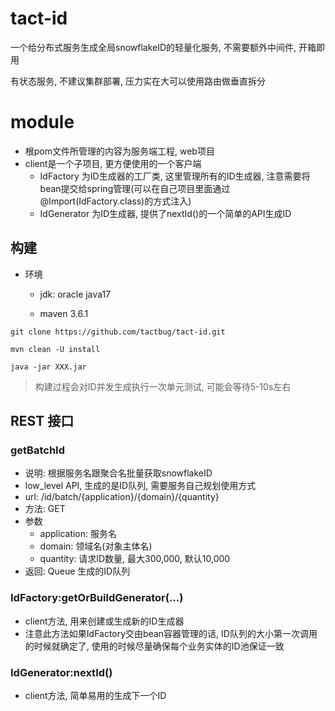 # tact-id
一个给分布式服务生成全局snowflakeID的轻量化服务, 不需要额外中间件, 开箱即用

有状态服务, 不建议集群部署, 压力实在大可以使用路由做垂直拆分

# module
- 根pom文件所管理的内容为服务端工程, web项目
- client是一个子项目, 更方便使用的一个客户端
  - IdFactory 为ID生成器的工厂类, 这里管理所有的ID生成器, 注意需要将bean提交给spring管理(可以在自己项目里面通过@Import(IdFactory.class)的方式注入)
  - IdGenerator 为ID生成器, 提供了nextId()的一个简单的API生成ID

## 构建
- 环境
  - jdk: oracle java17
    
  - maven 3.6.1

`git clone https://github.com/tactbug/tact-id.git`


`mvn clean -U install`


`java -jar XXX.jar`

> 构建过程会对ID并发生成执行一次单元测试, 可能会等待5-10s左右


## REST 接口

### getBatchId
- 说明: 根据服务名跟聚合名批量获取snowflakeID
- low_level API, 生成的是ID队列, 需要服务自己规划使用方式
- url: /id/batch/{application}/{domain}/{quantity}
- 方法: GET
- 参数
  - application: 服务名
  - domain: 领域名(对象主体名)
  - quantity: 请求ID数量, 最大300,000, 默认10,000
- 返回: Queue<Long> 生成的ID队列 

### IdFactory:getOrBuildGenerator(...)
- client方法, 用来创建或生成新的ID生成器
- 注意此方法如果IdFactory交由bean容器管理的话, ID队列的大小第一次调用的时候就确定了, 使用的时候尽量确保每个业务实体的ID池保证一致

### IdGenerator:nextId()
- client方法, 简单易用的生成下一个ID

